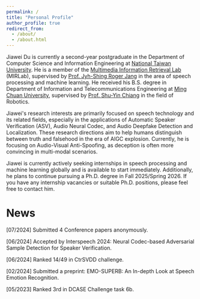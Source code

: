 ```yaml
---
permalink: /
title: "Personal Profile"
author_profile: true
redirect_from: 
  - /about/
  - /about.html
---
```

Jiawei Du is currently a second-year postgraduate in the Department of Computer Science and Information Engineering at [National Taiwan University](http://www.ntu.edu.tw/english/). He is a member of the [Multimedia Information Retrieval Lab](http://mirlab.org/) (MIRLab), supervised by [Prof. Jyh-Shing Roger Jang](http://mirlab.org/jang/) in the area of speech processing and machine learning. He received his B.S. degree in Department of Information and Telecommunications Engineering at [Ming Chuan University](http://web2.mcu.edu.tw/en/), supervised by [Prof. Shu-Yin Chiang](http://www.researchgate.net/profile/Shu-Yin-Chiang) in the field of Robotics.

Jiawei's research interests are primarily focused on speech technology and its related fields, especially in the applications of Automatic Speaker Verification (ASV), Audio Neural Codec, and Audio Deepfake Detection and Localization. These research directions aim to help humans distinguish between truth and falsehood in the era of AIGC explosion. Currently, he is focusing on Audio-Visual Anti-Spoofing, as deception is often more convincing in multi-modal scenarios.

Jiawei is currently actively seeking internships in speech processing and machine learning globally and is available to start immediately. Additionally, he plans to continue pursuing a Ph.D. degree in Fall 2025/Spring 2026. If you have any internship vacancies or suitable Ph.D. positions, please feel free to contact him.


News
======
[07/2024] Submitted 4 Conference papers anonymously.

[06/2024] Accepted by Interspeech 2024: Neural Codec-based Adversarial Sample Detection for Speaker Verification.

[06/2024] Ranked 14/49 in CtrSVDD challenge.

[02/2024] Submitted a preprint: EMO-SUPERB: An In-depth Look at Speech Emotion Recognition.

[05/2023] Ranked 3rd in DCASE Challenge task 6b.

<script type="text/javascript" id="clustrmaps" src="//clustrmaps.com/map_v2.js?d=wEPsipcZ0DHSIofenuyfhRNlIYV4N1dtBVt4Pbi0Ygw&cl=ffffff&w=300&t=n&co=2d78ad&cmo=3acc3a&cmn=ff5353&ct=ffffff"></script>

